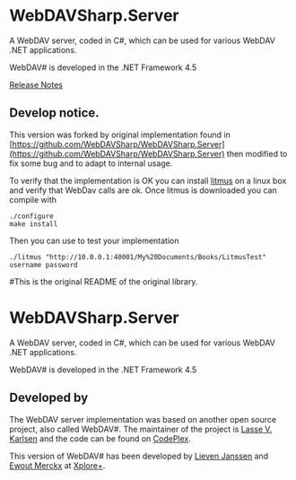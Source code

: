 WebDAVSharp.Server
==================

A WebDAV server, coded in C#, which can be used for various WebDAV .NET applications.

WebDAV# is developed in the .NET Framework 4.5

[Release Notes](ReleaseNotes.md)

## Develop notice.

This version was forked by original implementation found in [https://github.com/WebDAVSharp/WebDAVSharp.Server](https://github.com/WebDAVSharp/WebDAVSharp.Server) then modified to fix some bug and to adapt to internal usage. 

To verify that the implementation is OK you can install [litmus](https://github.com/tolsen/litmus) on a linux box and verify that WebDav calls are ok. Once litmus is downloaded you can compile with

```
./configure
make install
```

Then you can use to test your implementation

```
./litmus "http://10.0.0.1:40001/My%20Documents/Books/LitmusTest" username password

```

#This is the original README of the original library.

WebDAVSharp.Server
==================

A WebDAV server, coded in C#, which can be used for various WebDAV .NET applications.

WebDAV# is developed in the .NET Framework 4.5

## Developed by ##

The WebDAV server implementation was based on another open source project, also called WebDAV#.
The maintainer of the project is [Lasse V. Karlsen][1] and the code can be found on [CodePlex][2].

This version of WebDAV# has been developed by [Lieven Janssen][3] and [Ewout Merckx][4] at [Xplore+][5].

  [1]: http://www.vkarlsen.no/
  [2]: https://webdavsharp.codeplex.com/
  [3]: https://www.linkedin.com/in/lievenjanssen/
  [4]: https://www.linkedin.com/in/ewoutmerckx
  [5]: http://xploreplus.com/
